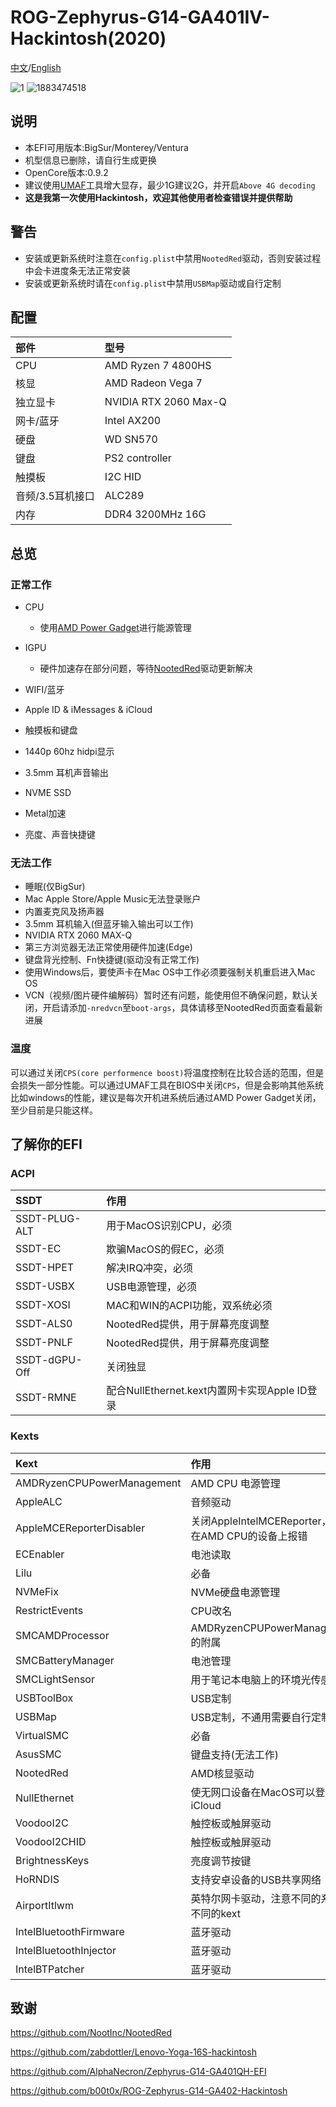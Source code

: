 # ROG-Zephyrus-G14-GA401IV-Hackintosh(2020)

[中文](README.md)/[English](README_en.md)

![1](https://github.com/PIut02/ROG-Zephyrus-G14-GA401IV-Hackintosh/assets/39442130/86b55723-bf91-4830-8dc3-be19ba0f1666)
![1883474518](https://github.com/PIut02/ROG-Zephyrus-G14-GA401IV-Hackintosh/assets/39442130/e32b0e7d-1751-4f90-a6f4-3666a564a4e2)

## 说明

- 本EFI可用版本:BigSur/Monterey/Ventura
- 机型信息已删除，请自行生成更换
- OpenCore版本:0.9.2
- 建议使用[UMAF](https://github.com/DavidS95/Smokeless_UMAF/)工具增大显存，最少1G建议2G，并开启`Above 4G decoding`
- **这是我第一次使用Hackintosh，欢迎其他使用者检查错误并提供帮助**

## 警告

- 安装或更新系统时注意在`config.plist`中禁用`NootedRed`驱动，否则安装过程中会卡进度条无法正常安装
- 安装或更新系统时请在`config.plist`中禁用`USBMap`驱动或自行定制

## 配置

| 部件             | 型号                  |
| :--------------- | :-------------------- |
| CPU              | AMD Ryzen 7 4800HS    |
| 核显             | AMD Radeon Vega 7     |
| 独立显卡         | NVIDIA RTX 2060 Max-Q |
| 网卡/蓝牙        | Intel AX200           |
| 硬盘             | WD SN570              |
| 键盘             | PS2 controller        |
| 触摸板           | I2C HID               |
| 音频/3.5耳机接口 | ALC289                |
| 内存             | DDR4 3200MHz 16G      |

## 总览

### 正常工作

- CPU

  - 使用[AMD Power Gadget](https://github.com/trulyspinach/SMCAMDProcessor)进行能源管理

- IGPU

  - 硬件加速存在部分问题，等待[NootedRed](https://github.com/NootInc/NootedRed)驱动更新解决

- WIFI/蓝牙

- Apple ID & iMessages & iCloud

- 触摸板和键盘

- 1440p 60hz hidpi显示

- 3.5mm 耳机声音输出

- NVME SSD

- Metal加速

- 亮度、声音快捷键

### 无法工作

- 睡眠(仅BigSur)
- Mac Apple Store/Apple Music无法登录账户
- 内置麦克风及扬声器
- 3.5mm 耳机输入(但蓝牙输入输出可以工作)
- NVIDIA RTX 2060 MAX-Q
- 第三方浏览器无法正常使用硬件加速(Edge)
- 键盘背光控制、Fn快捷键(驱动没有正常工作)
- 使用Windows后，要使声卡在Mac OS中工作必须要强制关机重启进入Mac OS
- VCN（视频/图片硬件编解码）暂时还有问题，能使用但不确保问题，默认关闭，开启请添加`-nredvcn`至`boot-args`，具体请移至NootedRed页面查看最新进展

### 温度

可以通过关闭`CPS(core performence boost)`将温度控制在比较合适的范围，但是会损失一部分性能。可以通过UMAF工具在BIOS中关闭`CPS`，但是会影响其他系统比如windows的性能，建议是每次开机进系统后通过AMD Power Gadget关闭，至少目前是只能这样。

## 了解你的EFI

### ACPI

SSDT | 作用
:---------|:---------
SSDT-PLUG-ALT | 用于MacOS识别CPU，必须
SSDT-EC | 欺骗MacOS的假EC，必须
SSDT-HPET | 解决IRQ冲突，必须
SSDT-USBX | USB电源管理，必须
SSDT-XOSI | MAC和WIN的ACPI功能，双系统必须
SSDT-ALS0 | NootedRed提供，用于屏幕亮度调整
SSDT-PNLF | NootedRed提供，用于屏幕亮度调整
SSDT-dGPU-Off | 关闭独显 
SSDT-RMNE | 配合NullEthernet.kext内置网卡实现Apple ID登录 

### Kexts

Kext | 作用
:---------|:---------
AMDRyzenCPUPowerManagement | AMD CPU 电源管理
AppleALC | 音频驱动
AppleMCEReporterDisabler | 关闭AppleIntelMCEReporter，避免在AMD CPU的设备上报错
ECEnabler | 电池读取
Lilu | 必备
NVMeFix | NVMe硬盘电源管理
RestrictEvents | CPU改名
SMCAMDProcessor | AMDRyzenCPUPowerManagement的附属
SMCBatteryManager | 电池管理
SMCLightSensor | 用于笔记本电脑上的环境光传感器 
USBToolBox | USB定制
USBMap | USB定制，不通用需要自行定制 
VirtualSMC | 必备
AsusSMC | 键盘支持(无法工作) 
NootedRed | AMD核显驱动
NullEthernet | 使无网口设备在MacOS可以登录iCloud
VoodooI2C | 触控板或触屏驱动
VoodooI2CHID | 触控板或触屏驱动
BrightnessKeys | 亮度调节按键
HoRNDIS | 支持安卓设备的USB共享网络 
AirportItlwm | 英特尔网卡驱动，注意不同的系统有不同的kext
IntelBluetoothFirmware | 蓝牙驱动
IntelBluetoothInjector | 蓝牙驱动 
IntelBTPatcher | 蓝牙驱动 

## 致谢

https://github.com/NootInc/NootedRed

https://github.com/zabdottler/Lenovo-Yoga-16S-hackintosh

https://github.com/AlphaNecron/Zephyrus-G14-GA401QH-EFI

https://github.com/b00t0x/ROG-Zephyrus-G14-GA402-Hackintosh
